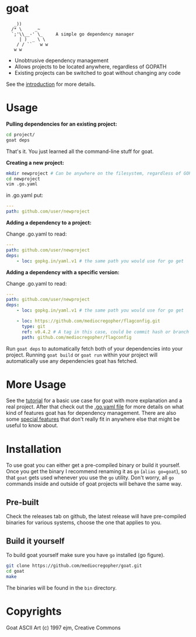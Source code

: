 # goat

       _))
      /* \     _~
      `;'\\__-' \_     A simple go dependency manager
         | )  _ \ \
        / / ``   w w
       w w

* Unobtrusive dependency management
* Allows projects to be located anywhere, regardless of GOPATH
* Existing projects can be switched to goat without changing any code

See the [introduction][intro] for more details.

# Usage

**Pulling dependencies for an existing project:**

```bash
cd project/
goat deps
```

That's it. You just learned all the command-line stuff for goat.

**Creating a new project:**

```bash
mkdir newproject # Can be anywhere on the filesystem, regardless of GOPATH
cd newproject
vim .go.yaml
```

in .go.yaml put:

```yaml
---
path: github.com/user/newproject
```

**Adding a dependency to a project:**

Change .go.yaml to read:

```yaml
---
path: github.com/user/newproject
deps:
    - loc: gopkg.in/yaml.v1 # the same path you would use for go get
```

**Adding a dependency with a specific version:**

Change .go.yaml to read:

```yaml
---
path: github.com/user/newproject
deps:
    - loc: gopkg.in/yaml.v1 # the same path you would use for go get

    - loc: https://github.com/mediocregopher/flagconfig.git
      type: git
      ref: v0.4.2 # A tag in this case, could be commit hash or branch name
      path: github.com/mediocregopher/flagconfig
```

Run `goat deps` to automatically fetch both of your dependencies into your
project. Running `goat build` or `goat run` within your project will
automatically use any dependencies goat has fetched.

# More Usage

See the [tutorial][tutorial] for a basic use case for goat with more explanation
and a real project. After that check out the [.go.yaml file][projfile] for more
details on what kind of features goat has for dependency management. There are
also some [special features][special] that don't really fit in anywhere else
that might be useful to know about.

# Installation

To use goat you can either get a pre-compiled binary or build it yourself. Once
you get the binary I recommend renaming it as `go` (`alias go=goat`),
so that `goat` gets used whenever you use the `go` utility. Don't worry, all
`go` commands inside and outside of goat projects will behave the same way.

## Pre-built

Check the releases tab on github, the latest release will have pre-compiled
binaries for various systems, choose the one that applies to you.

## Build it yourself

To build goat yourself make sure you have `go` installed (go figure).

```bash
git clone https://github.com/mediocregopher/goat.git
cd goat
make
```

The binaries will be found in the `bin` directory.

# Copyrights

Goat ASCII Art (c) 1997 ejm, Creative Commons

[intro]: /docs/introduction.md
[tutorial]: /docs/tut.md
[projfile]: /docs/projfile.md
[special]: /docs/special.md
